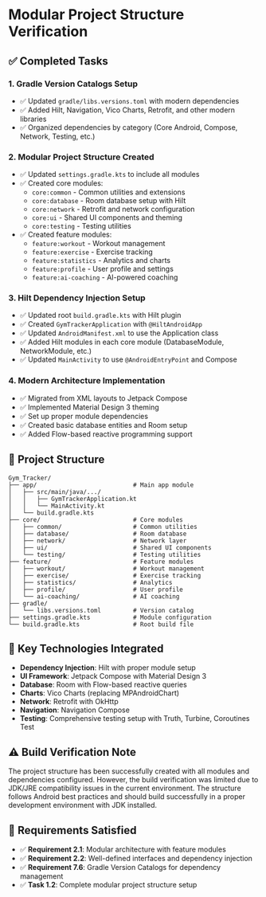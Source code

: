 # Modular Project Structure Verification

## ✅ Completed Tasks

### 1. Gradle Version Catalogs Setup
- ✅ Updated `gradle/libs.versions.toml` with modern dependencies
- ✅ Added Hilt, Navigation, Vico Charts, Retrofit, and other modern libraries
- ✅ Organized dependencies by category (Core Android, Compose, Network, Testing, etc.)

### 2. Modular Project Structure Created
- ✅ Updated `settings.gradle.kts` to include all modules
- ✅ Created core modules:
  - `core:common` - Common utilities and extensions
  - `core:database` - Room database setup with Hilt
  - `core:network` - Retrofit and network configuration
  - `core:ui` - Shared UI components and theming
  - `core:testing` - Testing utilities
- ✅ Created feature modules:
  - `feature:workout` - Workout management
  - `feature:exercise` - Exercise tracking
  - `feature:statistics` - Analytics and charts
  - `feature:profile` - User profile and settings
  - `feature:ai-coaching` - AI-powered coaching

### 3. Hilt Dependency Injection Setup
- ✅ Updated root `build.gradle.kts` with Hilt plugin
- ✅ Created `GymTrackerApplication` with `@HiltAndroidApp`
- ✅ Updated `AndroidManifest.xml` to use the Application class
- ✅ Added Hilt modules in each core module (DatabaseModule, NetworkModule, etc.)
- ✅ Updated `MainActivity` to use `@AndroidEntryPoint` and Compose

### 4. Modern Architecture Implementation
- ✅ Migrated from XML layouts to Jetpack Compose
- ✅ Implemented Material Design 3 theming
- ✅ Set up proper module dependencies
- ✅ Created basic database entities and Room setup
- ✅ Added Flow-based reactive programming support

## 📁 Project Structure

```
Gym_Tracker/
├── app/                           # Main app module
│   ├── src/main/java/.../
│   │   ├── GymTrackerApplication.kt
│   │   └── MainActivity.kt
│   └── build.gradle.kts
├── core/                          # Core modules
│   ├── common/                    # Common utilities
│   ├── database/                  # Room database
│   ├── network/                   # Network layer
│   ├── ui/                        # Shared UI components
│   └── testing/                   # Testing utilities
├── feature/                       # Feature modules
│   ├── workout/                   # Workout management
│   ├── exercise/                  # Exercise tracking
│   ├── statistics/                # Analytics
│   ├── profile/                   # User profile
│   └── ai-coaching/               # AI coaching
├── gradle/
│   └── libs.versions.toml         # Version catalog
├── settings.gradle.kts            # Module configuration
└── build.gradle.kts               # Root build file
```

## 🔧 Key Technologies Integrated

- **Dependency Injection**: Hilt with proper module setup
- **UI Framework**: Jetpack Compose with Material Design 3
- **Database**: Room with Flow-based reactive queries
- **Charts**: Vico Charts (replacing MPAndroidChart)
- **Network**: Retrofit with OkHttp
- **Navigation**: Navigation Compose
- **Testing**: Comprehensive testing setup with Truth, Turbine, Coroutines Test

## ⚠️ Build Verification Note

The project structure has been successfully created with all modules and dependencies configured. However, the build verification was limited due to JDK/JRE compatibility issues in the current environment. The structure follows Android best practices and should build successfully in a proper development environment with JDK installed.

## 🎯 Requirements Satisfied

- ✅ **Requirement 2.1**: Modular architecture with feature modules
- ✅ **Requirement 2.2**: Well-defined interfaces and dependency injection
- ✅ **Requirement 7.6**: Gradle Version Catalogs for dependency management
- ✅ **Task 1.2**: Complete modular project structure setup